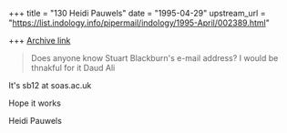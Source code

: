 +++
title = "130 Heidi Pauwels"
date = "1995-04-29"
upstream_url = "https://list.indology.info/pipermail/indology/1995-April/002389.html"

+++
[Archive link](https://list.indology.info/pipermail/indology/1995-April/002389.html)

> 
> 
> Does anyone know Stuart Blackburn's e-mail address?  I would be thnakful 
> for it
> Daud Ali
>  
>
It's sb12 at soas.ac.uk

Hope it works

Heidi Pauwels 






